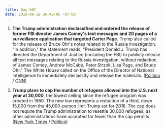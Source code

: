 ```yaml
---
title: Day 607
date: 2018-09-18 06:40:00 -07:00
---
```


1. **The Trump administration declassified and ordered the release of former FBI director James Comey's text messages and 20 pages of a surveillance application that targeted Carter Page.** Trump also called for the release of Bruce Ohr's notes related to the Russia investigation. "In addition," the statement reads, "President Donald J. Trump has directed the Department of Justice (including the FBI) to publicly release all text messages relating to the Russia investigation, without redaction, of James Comey, Andrew McCabe, Peter Strzok, Lisa Page, and Bruce Ohr." The White House called on the Office of the Director of National Intelligence to immediately declassify and release the materials. ([Politico](https://www.politico.com/story/2018/09/17/trump-declassification-fisa-documents-comey-texts-826304) / [CNN](https://www.cnn.com/2018/09/17/politics/donald-trump-declassify-documents/index.html))

2. **Trump plans to cap the number of refugees allowed into the U.S. next year at 30,000**, the lowest ceiling since the refugee program was created in 1980. The new low represents a reduction of a third, down 15,000 from the 45,000-person limit Trump set for 2018. The cap does not require the Trump administration to resettle 30,000 refugees; as other administrations have accepted far fewer than the cap permits. ([New York Times](https://www.nytimes.com/2018/09/17/us/politics/trump-refugees-historic-cuts.html) / [Politico](https://www.politico.com/story/2018/09/17/trump-refugees-limits-ceiling-826302))